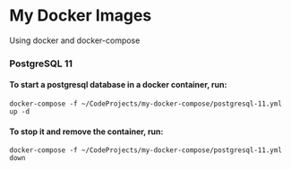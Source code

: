 # My Docker Images
Using docker and docker-compose
### PostgreSQL 11
#### To start a postgresql database in a docker container, run:
```
docker-compose -f ~/CodeProjects/my-docker-compose/postgresql-11.yml up -d
```
#### To stop it and remove the container, run:
```
docker-compose -f ~/CodeProjects/my-docker-compose/postgresql-11.yml down
```
